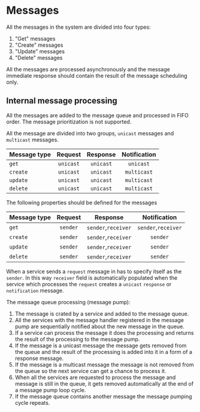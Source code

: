 # Messages

All the messages in the system are divided into four types:
1. "Get" messages
2. "Create" messages
3. "Update" messages
4. "Delete" messages

All the messages are processed asynchronously and the message immediate response should contain the result of the message scheduling only.

## Internal message processing
All the messages are added to the message queue and processed in FIFO order. The message prioritization is not supported.

All the message are divided into two groups, `unicast` messages and `multicast` messages.

|Message type|Request|Response|Notification|
|---------|:-------:|:--------:|:------------:|
|`get`|`unicast`|`unicast`|`unicast`|
|`create`|`unicast`|`unicast`|`multicast`|
|`update`|`unicast`|`unicast`|`multicast`|
|`delete`|`unicast`|`unicast`|`multicast`|

The following properties should be defined for the messages

|Message type|Request|Response|Notification|
|---------|:-------:|:--------:|:------------:|
|`get`|`sender`|`sender`,`receiver`|`sender`,`receiver`|
|`create`|`sender`|`sender`,`receiver`|`sender`|
|`update`|`sender`|`sender`,`receiver`|`sender`|
|`delete`|`sender`|`sender`,`receiver`|`sender`|

When a service sends a `request` message in has to specify itself as the `sender`. In this way `receiver` field is automatically populated when the service which processes the `request` creates a `unicast` `response` or `notification` message.

The message queue processing (message pump):
1. The message is crated by a service and added to the message queue.
2. All the services with the message handler registered in the message pump are sequentially notified about the new message in the queue.
3. If a service can process the message it does the processing and returns the result of the processing to the message pump.
4. If the message is a unicast message the message gets removed from the queue and the result of the processing is added into it in a form of a response message.
5. If the message is a multicast message the message is not removed from the queue so the next service can get a chance to process it.
6. When all the services are requested to process the message and message is still in the queue, it gets removed automatically at the end of a message pump loop cycle.
7. If the message queue contains another message the message pumping cycle repeats.
